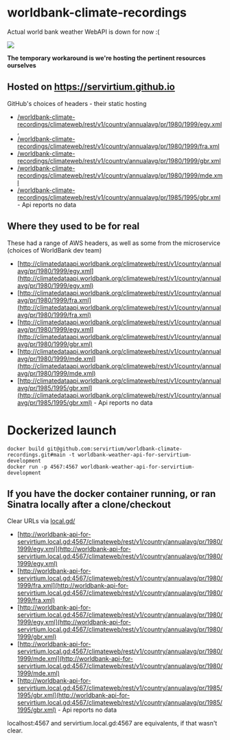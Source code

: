# worldbank-climate-recordings

Actual world bank weather WebAPI is down for now :(

![](https://user-images.githubusercontent.com/82182/188281544-8ea7ac48-5016-4b9a-aae4-870da6741404.png)

**The temporary workaround is we're hosting the pertinent resources ourselves**

## Hosted on https://servirtium.github.io

GitHub's choices of headers - their static hosting

* [/worldbank-climate-recordings/climateweb/rest/v1/country/annualavg/pr/1980/1999/egy.xml](https://servirtium.github.io/worldbank-climate-recordings/climateweb/rest/v1/country/annualavg/pr/1980/1999/egy.xml),
* [/worldbank-climate-recordings/climateweb/rest/v1/country/annualavg/pr/1980/1999/fra.xml](https://servirtium.github.io/worldbank-climate-recordings/climateweb/rest/v1/country/annualavg/pr/1980/1999/fra.xml)
* [/worldbank-climate-recordings/climateweb/rest/v1/country/annualavg/pr/1980/1999/gbr.xml](https://servirtium.github.io/worldbank-climate-recordings/climateweb/rest/v1/country/annualavg/pr/1980/1999/gbr.xml)
* [/worldbank-climate-recordings/climateweb/rest/v1/country/annualavg/pr/1980/1999/mde.xml](https://servirtium.github.io/worldbank-climate-recordings/climateweb/rest/v1/country/annualavg/pr/1980/1999/mde.xml)
* [/worldbank-climate-recordings/climateweb/rest/v1/country/annualavg/pr/1985/1995/gbr.xml](https://servirtium.github.io/worldbank-climate-recordings/climateweb/rest/v1/country/annualavg/pr/1985/1995/gbr.xml) - Api reports no data

## Where they used to be for real 

These had a range of AWS headers, as well as some from the microservice (choices of WorldBank dev team)

*  [http://climatedataapi.worldbank.org/climateweb/rest/v1/country/annualavg/pr/1980/1999/egy.xml](http://climatedataapi.worldbank.org/climateweb/rest/v1/country/annualavg/pr/1980/1999/egy.xml)
*  [http://climatedataapi.worldbank.org/climateweb/rest/v1/country/annualavg/pr/1980/1999/fra.xml](http://climatedataapi.worldbank.org/climateweb/rest/v1/country/annualavg/pr/1980/1999/fra.xml)
*  [http://climatedataapi.worldbank.org/climateweb/rest/v1/country/annualavg/pr/1980/1999/egy.xml](http://climatedataapi.worldbank.org/climateweb/rest/v1/country/annualavg/pr/1980/1999/gbr.xml)
*  [http://climatedataapi.worldbank.org/climateweb/rest/v1/country/annualavg/pr/1980/1999/mde.xml](http://climatedataapi.worldbank.org/climateweb/rest/v1/country/annualavg/pr/1980/1999/mde.xml)
*  [http://climatedataapi.worldbank.org/climateweb/rest/v1/country/annualavg/pr/1985/1995/gbr.xml](http://climatedataapi.worldbank.org/climateweb/rest/v1/country/annualavg/pr/1985/1995/gbr.xml) - Api reports no data 

# Dockerized launch

```
docker build git@github.com:servirtium/worldbank-climate-recordings.git#main -t worldbank-weather-api-for-servirtium-development
docker run -p 4567:4567 worldbank-weather-api-for-servirtium-development
```

## If you have the docker container running, or ran Sinatra locally after a clone/checkout

Clear URLs via [local.gd/](https://local.gd/)

*  [http://worldbank-api-for-servirtium.local.gd:4567/climateweb/rest/v1/country/annualavg/pr/1980/1999/egy.xml](http://worldbank-api-for-servirtium.local.gd:4567/climateweb/rest/v1/country/annualavg/pr/1980/1999/egy.xml)
*  [http://worldbank-api-for-servirtium.local.gd:4567/climateweb/rest/v1/country/annualavg/pr/1980/1999/fra.xml](http://worldbank-api-for-servirtium.local.gd:4567/climateweb/rest/v1/country/annualavg/pr/1980/1999/fra.xml)
*  [http://worldbank-api-for-servirtium.local.gd:4567/climateweb/rest/v1/country/annualavg/pr/1980/1999/egy.xml](http://worldbank-api-for-servirtium.local.gd:4567/climateweb/rest/v1/country/annualavg/pr/1980/1999/gbr.xml)
*  [http://worldbank-api-for-servirtium.local.gd:4567/climateweb/rest/v1/country/annualavg/pr/1980/1999/mde.xml](http://worldbank-api-for-servirtium.local.gd:4567/climateweb/rest/v1/country/annualavg/pr/1980/1999/mde.xml)
*  [http://worldbank-api-for-servirtium.local.gd:4567/climateweb/rest/v1/country/annualavg/pr/1985/1995/gbr.xml](http://worldbank-api-for-servirtium.local.gd:4567/climateweb/rest/v1/country/annualavg/pr/1985/1995/gbr.xml) - Api reports no data

localhost:4567 and servirtium.local.gd:4567 are equivalents, if that wasn't clear.
